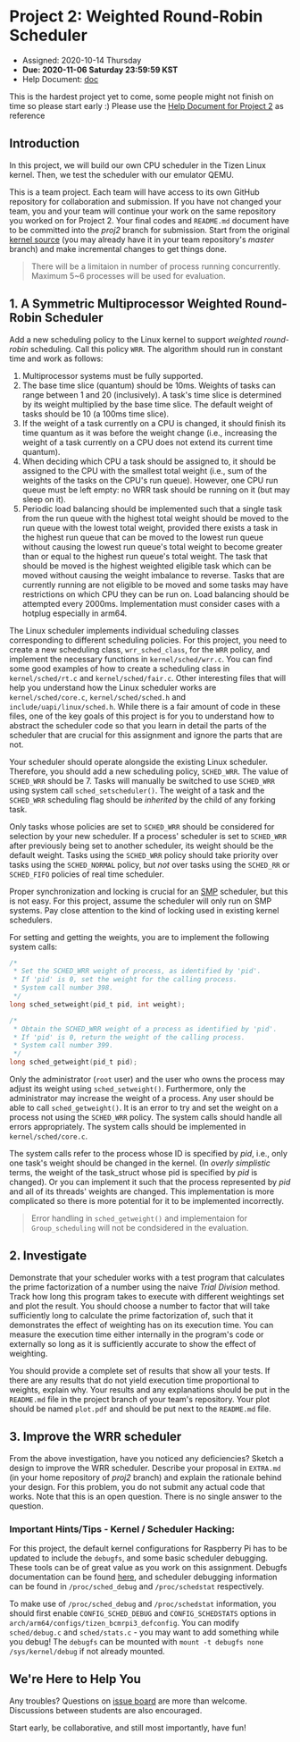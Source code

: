 # Project 2: Weighted Round-Robin Scheduler

* Assigned: 2020-10-14 Thursday 
* **Due: 2020-11-06  Saturday 23:59:59 KST**
* Help Document: [doc](link)

This is the hardest project yet to come, some people might not finish on time so please start early :)
Please use the [Help Document for Project 2](https://github.com/ijsilver/osfall2021/blob/main/presentations/2021%20OS%20FALL%20Project2%20Help%20Document.pdf) as reference 

## Introduction

In this project, we will build our own CPU scheduler in the Tizen Linux kernel. Then, we test the scheduler with our emulator QEMU. 

This is a team project.
Each team will have access to its own GitHub repository for collaboration and submission.
If you have not changed your team, you and your team will continue your work on the same repository you worked on for Project 2.
Your final codes and `README.md` document have to be committed into the _proj2_ branch for submission.
Start from the original [kernel source](https://github.com/ijsilver/tizen-5.0-rpi3) (you may already have it in your team repository's _master_ branch) and make incremental changes to get things done.

> There will be a limitaion in number of process running concurrently. Maximum 5~6 processes will be used for evaluation.

## 1. A Symmetric Multiprocessor Weighted Round-Robin Scheduler 

Add a new scheduling policy to the Linux kernel to support _weighted round-robin_ scheduling.
Call this policy `WRR`.
The algorithm should run in constant time and work as follows:

  1. Multiprocessor systems must be fully supported.
  2. The base time slice (quantum) should be 10ms.
     Weights of tasks can range between 1 and 20 (inclusively).
     A task's time slice is determined by its weight multiplied by the base time slice.
     The default weight of tasks should be 10 (a 100ms time slice).
  3. If the weight of a task currently on a CPU is changed, it should finish its time quantum as it was before the weight change (i.e., increasing the weight of a task currently on a CPU does not extend its current time quantum).
  4. When deciding which CPU a task should be assigned to, it should be assigned to the CPU with the smallest total weight (i.e., sum of the weights of the tasks on the CPU's run queue). However, one CPU run queue must be left empty: no WRR task should be running on it (but may sleep on it).
  5. Periodic load balancing should be implemented such that a single task from the run queue with the highest total weight should be moved to the run queue with the lowest total weight, provided there exists a task in the highest run queue that can be moved to the lowest run queue without causing the lowest run queue's total weight to become greater than or equal to the highest run queue's total weight.
     The task that should be moved is the highest weighted eligible task which can be moved without causing the weight imbalance to reverse.
     Tasks that are currently running are not eligible to be moved and some tasks may have restrictions on which CPU they can be run on.
     Load balancing should be attempted every 2000ms. Implementation must consider cases with a hotplug especially in arm64. 

The Linux scheduler implements individual scheduling classes corresponding to different scheduling policies.
For this project, you need to create a new scheduling class, `wrr_sched_class`, for the `WRR` policy, and implement the necessary functions in `kernel/sched/wrr.c`.
You can find some good examples of how to create a scheduling class in `kernel/sched/rt.c` and `kernel/sched/fair.c`.
Other interesting files that will help you understand how the Linux scheduler works are `kernel/sched/core.c`, `kernel/sched/sched.h` and `include/uapi/linux/sched.h`.
While there is a fair amount of code in these files, one of the key goals of this project is for you to understand how to abstract the scheduler code so that you learn in detail the parts of the scheduler that are crucial for this assignment and ignore the parts that are not.

Your scheduler should operate alongside the existing Linux scheduler.
Therefore, you should add a new scheduling policy, `SCHED_WRR`.
The value of `SCHED_WRR` should be 7.
Tasks will manually be switched to use `SCHED_WRR` using system call `sched_setscheduler()`.
The weight of a task and the `SCHED_WRR` scheduling flag should be _inherited_ by the child of any forking task.

Only tasks whose policies are set to `SCHED_WRR` should be considered for selection by your new scheduler.
If a process' scheduler is set to `SCHED_WRR` after previously being set to another scheduler, its weight should be the default weight.
Tasks using the `SCHED_WRR` policy should take priority over tasks using the `SCHED_NORMAL` policy, but _not_ over tasks using the `SCHED_RR` or `SCHED_FIFO` policies of real time scheduler.

Proper synchronization and locking is crucial for an [SMP](https://en.wikipedia.org/wiki/Symmetric_multiprocessing) scheduler, but this is not easy.
For this project, assume the scheduler will only run on SMP systems.
Pay close attention to the kind of locking used in existing kernel schedulers.

For setting and getting the weights, you are to implement the following system calls:
```c
/*
 * Set the SCHED_WRR weight of process, as identified by 'pid'.
 * If 'pid' is 0, set the weight for the calling process.
 * System call number 398.
 */
long sched_setweight(pid_t pid, int weight);

/*
 * Obtain the SCHED_WRR weight of a process as identified by 'pid'.
 * If 'pid' is 0, return the weight of the calling process.
 * System call number 399.
 */
long sched_getweight(pid_t pid);
```

Only the administrator (`root` user) and the user who owns the process may adjust its weight using `sched_setweight()`.
Furthermore, only the administrator may increase the weight of a process.
Any user should be able to call `sched_getweight()`.
It is an error to try and set the weight on a process not using the `SCHED_WRR` policy.
The system calls should handle all errors appropriately.
The system calls should be implemented in `kernel/sched/core.c`.

The system calls refer to the process whose ID is specified by _pid_, i.e., only one task's weight should be changed in the kernel.
(In _overly simplistic_ terms, the weight of the task_struct whose pid is specified by _pid_ is changed).
Or you can implement it such that the process represented by _pid_ and all of its threads' weights are changed.
This implementation is more complicated so there is more potential for it to be implemented incorrectly.

> Error handling in `sched_getweight()` and implementaion for `Group_scheduling` will not be condsidered in the evaluation. 

## 2. Investigate 

Demonstrate that your scheduler works with a test program that calculates the prime factorization of a number using the naive _Trial Division_ method.
Track how long this program takes to execute with different weightings set and plot the result.
You should choose a number to factor that will take sufficiently long to calculate the prime factorization of, such that it demonstrates the effect of weighting has on its execution time.
You can measure the execution time either internally in the program's code or externally so long as it is sufficiently accurate to show the effect of weighting.

You should provide a complete set of results that show all your tests.
If there are any results that do not yield execution time proportional to weights, explain why.
Your results and any explanations should be put in the `README.md` file in the project branch of your team's repository.
Your plot should be named `plot.pdf` and should be put next to the `README.md` file.

## 3. Improve the WRR scheduler 

From the above investigation, have you noticed any deficiencies?
Sketch a design to improve the WRR scheduler.
Describe your proposal in `EXTRA.md` (in your home repository of _proj2_ branch) and explain the rationale behind your design.
For this problem, you do not submit any actual code that works.
Note that this is an open question.
There is no single answer to the question.

### Important Hints/Tips - Kernel / Scheduler Hacking:

For this project, the default kernel configurations for Raspberry Pi has to be updated to include the `debugfs`, and some basic scheduler debugging.
These tools can be of great value as you work on this assignment.
Debugfs documentation can be found [here](https://www.kernel.org/doc/Documentation/filesystems/debugfs.txt), and scheduler debugging information can be found in `/proc/sched_debug` and `/proc/schedstat` respectively.

To make use of `/proc/sched_debug` and `/proc/schedstat` information, you should first enable `CONFIG_SCHED_DEBUG` and `CONFIG_SCHEDSTATS` options in `arch/arm64/configs/tizen_bcmrpi3_defconfig`.
You can modify `sched/debug.c` and `sched/stats.c` - you may want to add something while you debug!
The `debugfs` can be mounted with `mount -t debugfs none /sys/kernel/debug` if not already mounted.


## We're Here to Help You

Any troubles? Questions on [issue board](https://github.com/Jim741305/osfall2020/issues) are more than welcome. Discussions between students are also encouraged.

Start early, be collaborative, and still most importantly, have fun!
